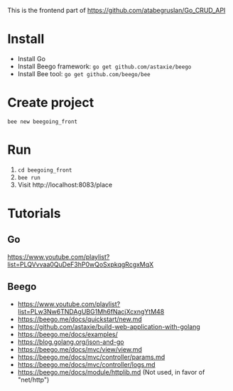 This is the frontend part of https://github.com/atabegruslan/Go_CRUD_API

# Install

- Install Go
- Install Beego framework: `go get github.com/astaxie/beego`
- Install Bee tool: `go get github.com/beego/bee`

# Create project

`bee new beegoing_front`

# Run

1. `cd beegoing_front`
2. `bee run`
3. Visit http://localhost:8083/place

# Tutorials

## Go

https://www.youtube.com/playlist?list=PLQVvvaa0QuDeF3hP0wQoSxpkqgRcgxMqX

## Beego

- https://www.youtube.com/playlist?list=PLw3Nw6TNDAgUBG1Mh6fNacjXcxngYtM48 
- https://beego.me/docs/quickstart/new.md 
- https://github.com/astaxie/build-web-application-with-golang
- https://beego.me/docs/examples/
- https://blog.golang.org/json-and-go
- https://beego.me/docs/mvc/view/view.md
- https://beego.me/docs/mvc/controller/params.md
- https://beego.me/docs/mvc/controller/logs.md
- https://beego.me/docs/module/httplib.md (Not used, in favor of "net/http")
